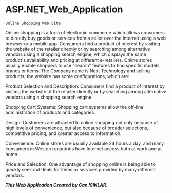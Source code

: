  # ASP.NET_Web_Application
    Online Shopping Web Site
    
Online shopping is a form of electronic commerce which allows consumers to directly buy goods or services from a seller over the Internet using a web browser or a mobile app. Consumers find a product of interest by visiting the website of the retailer directly or by searching among alternative vendors using a shopping search engine, which displays the same product's availability and pricing at different e-retailers. Online stores usually enable shoppers to use "search" features to find specific models, brands or items. The Company name is Next Technology and selling products, the website has some configurations, which are:

Product Selection and Description: Consumers find a product of interest by visiting the website of the retailer directly or by searching among alternative vendors using a shopping search engine.

Shopping Cart Systems: Shopping cart systems allow the off-line administration of products and categories.

Design: Customers are attracted to online shopping not only because of high levels of convenience, but also because of broader selections, competitive pricing, and greater access to information.

Convenience: Online stores are usually available 24 hours a day, and many consumers in Western countries have Internet access both at work and at home.

Price and Selection: One advantage of shopping online is being able to quickly seek out deals for items or services provided by many different vendors.

***This Web Application Created by Can ISIKLAR.***

